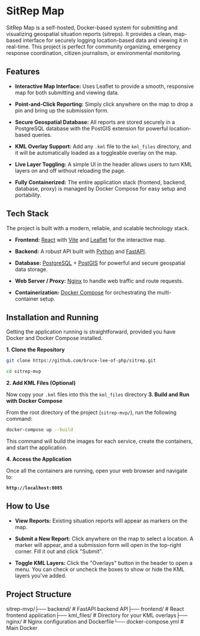 # SitRep Map

SitRep Map is a self-hosted, Docker-based system for submitting and visualizing geospatial situation reports (sitreps). It provides a clean, map-based interface for securely logging location-based data and viewing it in real-time. This project is perfect for community organizing, emergency response coordination, citizen journalism, or environmental monitoring.

## Features

* **Interactive Map Interface:** Uses Leaflet to provide a smooth, responsive map for both submitting and viewing data.

* **Point-and-Click Reporting:** Simply click anywhere on the map to drop a pin and bring up the submission form.

* **Secure Geospatial Database:** All reports are stored securely in a PostgreSQL database with the PostGIS extension for powerful location-based queries.

* **KML Overlay Support:** Add any `.kml` file to the `kml_files` directory, and it will be automatically loaded as a toggleable overlay on the map.

* **Live Layer Toggling:** A simple UI in the header allows users to turn KML layers on and off without reloading the page.

* **Fully Containerized:** The entire application stack (frontend, backend, database, proxy) is managed by Docker Compose for easy setup and portability.

## Tech Stack

The project is built with a modern, reliable, and scalable technology stack.

* **Frontend:** [React](https://reactjs.org/) with [Vite](https://vitejs.dev/) and [Leaflet](https://leafletjs.com/) for the interactive map.

* **Backend:** A robust API built with [Python](https://www.python.org/) and [FastAPI](https://fastapi.tiangolo.com/).

* **Database:** [PostgreSQL](https://www.postgresql.org/) + [PostGIS](https://postgis.net/) for powerful and secure geospatial data storage.

* **Web Server / Proxy:** [Nginx](https://www.nginx.com/) to handle web traffic and route requests.

* **Containerization:** [Docker Compose](https://docs.docker.com/compose/) for orchestrating the multi-container setup.

## Installation and Running

Getting the application running is straightforward, provided you have Docker and Docker Compose installed.

**1. Clone the Repository**
```bash
git clone https://github.com/bruce-lee-of-php/sitrep.git

cd sitrep-mvp
```
**2. Add KML Files (Optional)**

Now copy your `.kml` files into this the `kml_files` directory
**3. Build and Run with Docker Compose**

From the root directory of the project (`sitrep-mvp/`), run the following command:
```bash
docker-compose up --build
```
This command will build the images for each service, create the containers, and start the application.

**4. Access the Application**

Once all the containers are running, open your web browser and navigate to:

**`http://localhost:8085`**

## How to Use

* **View Reports:** Existing situation reports will appear as markers on the map.

* **Submit a New Report:** Click anywhere on the map to select a location. A marker will appear, and a submission form will open in the top-right corner. Fill it out and click "Submit".

* **Toggle KML Layers:** Click the "Overlays" button in the header to open a menu. You can check or uncheck the boxes to show or hide the KML layers you've added.

## Project Structure

sitrep-mvp/├── backend/              # FastAPI backend API├── frontend/             # React frontend application├── kml_files/            # Directory for your KML overlays├── nginx/                # Nginx configuration and Dockerfile└── docker-compose.yml    # Main Docker